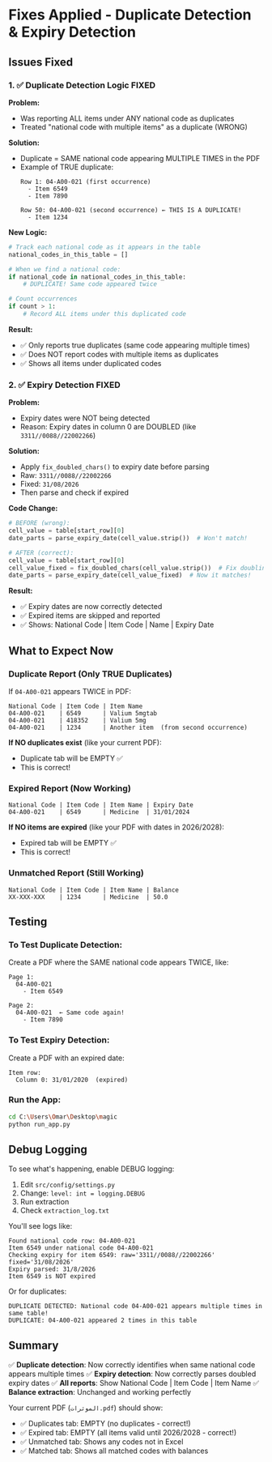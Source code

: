# Fixes Applied - Duplicate Detection & Expiry Detection

## Issues Fixed

### 1. ✅ Duplicate Detection Logic FIXED

**Problem:**
- Was reporting ALL items under ANY national code as duplicates
- Treated "national code with multiple items" as a duplicate (WRONG)

**Solution:**
- Duplicate = SAME national code appearing MULTIPLE TIMES in the PDF
- Example of TRUE duplicate:
  ```
  Row 1: 04-A00-021 (first occurrence)
    - Item 6549
    - Item 7890

  Row 50: 04-A00-021 (second occurrence) ← THIS IS A DUPLICATE!
    - Item 1234
  ```

**New Logic:**
```python
# Track each national code as it appears in the table
national_codes_in_this_table = []

# When we find a national code:
if national_code in national_codes_in_this_table:
    # DUPLICATE! Same code appeared twice

# Count occurrences
if count > 1:
    # Record ALL items under this duplicated code
```

**Result:**
- ✅ Only reports true duplicates (same code appearing multiple times)
- ✅ Does NOT report codes with multiple items as duplicates
- ✅ Shows all items under duplicated codes

### 2. ✅ Expiry Detection FIXED

**Problem:**
- Expiry dates were NOT being detected
- Reason: Expiry dates in column 0 are DOUBLED (like `3311//0088//22002266`)

**Solution:**
- Apply `fix_doubled_chars()` to expiry date before parsing
- Raw: `3311//0088//22002266`
- Fixed: `31/08/2026`
- Then parse and check if expired

**Code Change:**
```python
# BEFORE (wrong):
cell_value = table[start_row][0]
date_parts = parse_expiry_date(cell_value.strip())  # Won't match!

# AFTER (correct):
cell_value = table[start_row][0]
cell_value_fixed = fix_doubled_chars(cell_value.strip())  # Fix doubling first
date_parts = parse_expiry_date(cell_value_fixed)  # Now it matches!
```

**Result:**
- ✅ Expiry dates are now correctly detected
- ✅ Expired items are skipped and reported
- ✅ Shows: National Code | Item Code | Name | Expiry Date

## What to Expect Now

### Duplicate Report (Only TRUE Duplicates)
If `04-A00-021` appears TWICE in PDF:
```
National Code | Item Code | Item Name
04-A00-021    | 6549      | Valium 5mgtab
04-A00-021    | 418352    | Valium 5mg
04-A00-021    | 1234      | Another item  (from second occurrence)
```

**If NO duplicates exist** (like your current PDF):
- Duplicate tab will be EMPTY ✅
- This is correct!

### Expired Report (Now Working)
```
National Code | Item Code | Item Name | Expiry Date
04-A00-021    | 6549      | Medicine  | 31/01/2024
```

**If NO items are expired** (like your PDF with dates in 2026/2028):
- Expired tab will be EMPTY ✅
- This is correct!

### Unmatched Report (Still Working)
```
National Code | Item Code | Item Name | Balance
XX-XXX-XXX    | 1234      | Medicine  | 50.0
```

## Testing

### To Test Duplicate Detection:
Create a PDF where the SAME national code appears TWICE, like:
```
Page 1:
  04-A00-021
    - Item 6549

Page 2:
  04-A00-021  ← Same code again!
    - Item 7890
```

### To Test Expiry Detection:
Create a PDF with an expired date:
```
Item row:
  Column 0: 31/01/2020  (expired)
```

### Run the App:
```bash
cd C:\Users\Omar\Desktop\magic
python run_app.py
```

## Debug Logging

To see what's happening, enable DEBUG logging:

1. Edit `src/config/settings.py`
2. Change: `level: int = logging.DEBUG`
3. Run extraction
4. Check `extraction_log.txt`

You'll see logs like:
```
Found national code row: 04-A00-021
Item 6549 under national code 04-A00-021
Checking expiry for item 6549: raw='3311//0088//22002266' fixed='31/08/2026'
Expiry parsed: 31/8/2026
Item 6549 is NOT expired
```

Or for duplicates:
```
DUPLICATE DETECTED: National code 04-A00-021 appears multiple times in same table!
DUPLICATE: 04-A00-021 appeared 2 times in this table
```

## Summary

✅ **Duplicate detection**: Now correctly identifies when same national code appears multiple times
✅ **Expiry detection**: Now correctly parses doubled expiry dates
✅ **All reports**: Show National Code | Item Code | Item Name
✅ **Balance extraction**: Unchanged and working perfectly

Your current PDF (`الموثرات.pdf`) should show:
- ✅ Duplicates tab: EMPTY (no duplicates - correct!)
- ✅ Expired tab: EMPTY (all items valid until 2026/2028 - correct!)
- ✅ Unmatched tab: Shows any codes not in Excel
- ✅ Matched tab: Shows all matched codes with balances
